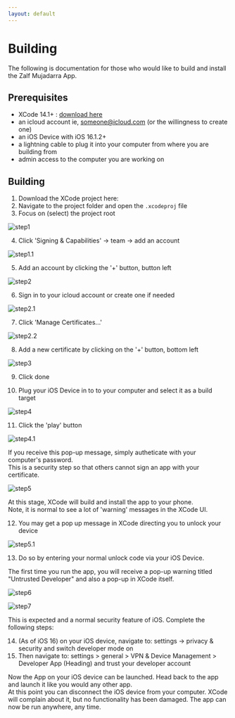 ```yaml
--- 
layout: default
---
```


# Building

The following is documentation for those who would like to build and install the Zalf Mujadarra App. 

## Prerequisites

- XCode 14.1+ : [download here](https://developer.apple.com/xcode/)
- an icloud account ie, someone@icloud.com (or the willingness to create one)
- an iOS Device with iOS 16.1.2+
- a lightning cable to plug it into your computer from where you are building from
- admin access to the computer you are working on

## Building

1. Download the XCode project here: 
2. Navigate to the project folder and open the `.xcodeproj` file 
3. Focus on (select) the project root 

![step1](assets/img/buildstep-1.png)

4. Click 'Signing & Capabilities' -> team -> add an account

![step1.1](assets/img/buildstep-1.1.png)

5. Add an account by clicking the '+' button, button left

![step2](assets/img/buildstep-2.png)

6. Sign in to your icloud account or create one if needed

![step2.1](assets/img/buildstep-2.1.png)

7. Click 'Manage Certificates...'

![step2.2](assets/img/buildstep-2.2.png)

8. Add a new certificate by clicking on the '+' button, bottom left

![step3](assets/img/buildstep-3.png)

9. Click done

10. Plug your iOS Device in to to your computer and select it as a build target

![step4](assets/img/buildstep-4.png)

11. Click the 'play' button

![step4.1](assets/img/buildstep-4.1.png)

If you receive this pop-up message, simply autheticate with your computer's password.   
This is a security step so that others cannot sign an app with your certificate. 

![step5](assets/img/buildstep-5.png)

At this stage, XCode will build and install the app to your phone.   
Note, it is normal to see a lot of 'warning' messages in the XCode UI.

12. You may get a pop up message in XCode directing you to unlock your device

![step5.1](assets/img/buildstep-5.1.png)

13. Do so by entering your normal unlock code via your iOS Device. 

The first time you run the app, you will receive a pop-up warning titled "Untrusted Developer" and also 
a pop-up in XCode itself. 

![step6](assets/img/buildstep-6.png)

![step7](assets/img/buildstep-7.png)

This is expected and a normal security feature of iOS. Complete the following steps: 

14. (As of iOS 16) on your iOS device, navigate to: settings -> privacy & security and switch developer mode on
15. Then navigate to: settings > general > VPN & Device Management > Developer App (Heading) and trust your developer account

Now the App on your iOS device can be launched. Head back to the app and launch it like you would any other app.   
At this point you can disconnect the iOS device from your computer. XCode will complain about it, but no functionality 
has been damaged. The app can now be run anywhere, any time. 
